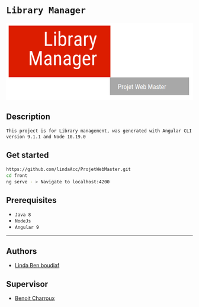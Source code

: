 # ```Library Manager ```
![logo](logo.png)
## Description
``` 
This project is for Library management, was generated with Angular CLI version 9.1.1 and Node 10.19.0 
```
## Get started
```bash
https://github.com/lindaAcc/ProjetWebMaster.git
cd front
ng serve - > Navigate to localhost:4200
```
## Prerequisites
- `Java 8`
- `NodeJs `
- `Angular 9`
---
## Authors 
- [Linda Ben boudiaf](https://github.com/lindaAcc)
## Supervisor 
- [Benoit Charroux](https://github.com/charroux)
